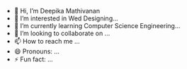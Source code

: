 - 👋 Hi, I’m Deepika Mathivanan
- 👀 I’m interested in Wed Designing...
- 🌱 I’m currently learning Computer Science Engineering...
- 💞️ I’m looking to collaborate on ...
- 📫 How to reach me ...
- 😄 Pronouns: ...
- ⚡ Fun fact: ...

<!---
22CSR041/22CSR041 is a ✨ special ✨ repository because its `README.md` (this file) appears on your GitHub profile.
You can click the Preview link to take a look at your changes.
--->
